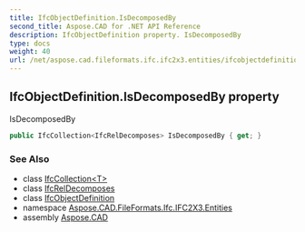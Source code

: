 ```yaml
---
title: IfcObjectDefinition.IsDecomposedBy
second_title: Aspose.CAD for .NET API Reference
description: IfcObjectDefinition property. IsDecomposedBy
type: docs
weight: 40
url: /net/aspose.cad.fileformats.ifc.ifc2x3.entities/ifcobjectdefinition/isdecomposedby/
---
```

## IfcObjectDefinition.IsDecomposedBy property

IsDecomposedBy

```csharp
public IfcCollection<IfcRelDecomposes> IsDecomposedBy { get; }
```

### See Also

* class [IfcCollection&lt;T&gt;](../../../aspose.cad.fileformats.ifc/ifccollection-1/)
* class [IfcRelDecomposes](../../ifcreldecomposes/)
* class [IfcObjectDefinition](../)
* namespace [Aspose.CAD.FileFormats.Ifc.IFC2X3.Entities](../../ifcobjectdefinition/)
* assembly [Aspose.CAD](../../../)


